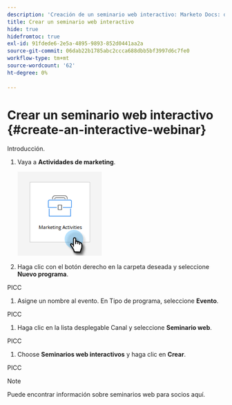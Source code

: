 ```yaml
---
description: 'Creación de un seminario web interactivo: Marketo Docs: documentación del producto'
title: Crear un seminario web interactivo
hide: true
hidefromtoc: true
exl-id: 91fdede6-2e5a-4895-9893-852d0441aa2a
source-git-commit: 06dab22b1785abc2ccca688dbb5bf3997d6c7fe0
workflow-type: tm+mt
source-wordcount: '62'
ht-degree: 0%

---
```


# Crear un seminario web interactivo {#create-an-interactive-webinar}

Introducción.

1. Vaya a **Actividades de marketing**.

   ![](assets/create-an-interactive-webinar-1.png)

1. Haga clic con el botón derecho en la carpeta deseada y seleccione **Nuevo programa**.

PICC

1. Asigne un nombre al evento. En Tipo de programa, seleccione **Evento**.

PICC

1. Haga clic en la lista desplegable Canal y seleccione **Seminario web**.

PICC

1. Choose **Seminarios web interactivos** y haga clic en **Crear**.

PICC

>[!NOTE]
>
>Puede encontrar información sobre seminarios web para socios aquí.
